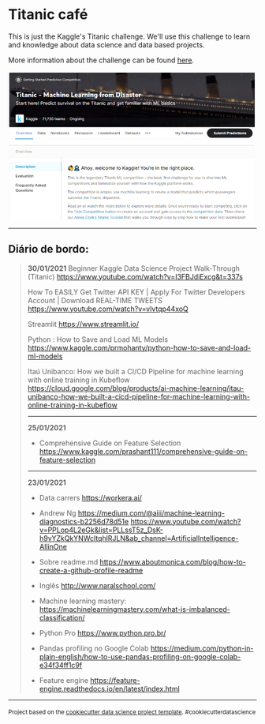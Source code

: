Titanic café
==============================

This is just the Kaggle's Titanic challenge. We'll use this challenge to learn and knowledge about data science and data based projects.

More information about the challenge can be found [here](https://www.kaggle.com/c/titanic).

![Kaggle Titanic](./reports/figures/titanic_front.png "Kaggle Titanic")

------------

## Diário de bordo:

>
> **30/01/2021**
> Beginner Kaggle Data Science Project Walk-Through (Titanic)
> https://www.youtube.com/watch?v=I3FBJdiExcg&t=337s
>
> How To EASILY Get Twitter API KEY | Apply For Twitter Developers Account | Download REAL-TIME TWEETS
> https://www.youtube.com/watch?v=vlvtqp44xoQ
>
> Streamlit
> https://www.streamlit.io/
>
> Python : How to Save and Load ML Models
> https://www.kaggle.com/prmohanty/python-how-to-save-and-load-ml-models
>
> Itaú Unibanco: How we built a CI/CD Pipeline for machine learning with online training in Kubeflow
> https://cloud.google.com/blog/products/ai-machine-learning/itau-unibanco-how-we-built-a-cicd-pipeline-for-machine-learning-with-online-training-in-kubeflow
>
> ---
>
> **25/01/2021**
> - Comprehensive Guide on Feature Selection
> https://www.kaggle.com/prashant111/comprehensive-guide-on-feature-selection
>
> ---
>
> **23/01/2021**
> - Data carrers
> https://workera.ai/
>
> - Andrew Ng
> https://medium.com/@aiii/machine-learning-diagnostics-b2256d78d51e
> https://www.youtube.com/watch?v=PPLop4L2eGk&list=PLLssT5z_DsK-h9vYZkQkYNWcItqhlRJLN&ab_channel=ArtificialIntelligence-AllinOne
> 
> - Sobre readme.md
> https://www.aboutmonica.com/blog/how-to-create-a-github-profile-readme
> 
> - Inglês
> http://www.naralschool.com/
> 
> - Machine learning mastery:
> https://machinelearningmastery.com/what-is-imbalanced-classification/
> 
> - Python Pro
> https://www.python.pro.br/
> 
> - Pandas profiling no Google Colab
> https://medium.com/python-in-plain-english/how-to-use-pandas-profiling-on-google-colab-e34f34ff1c9f
>
> - Feature engine
> https://feature-engine.readthedocs.io/en/latest/index.html
>

--------

<p><small>Project based on the <a target="_blank" href="https://drivendata.github.io/cookiecutter-data-science/">cookiecutter data science project template</a>. #cookiecutterdatascience</small></p>
